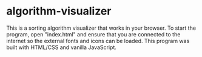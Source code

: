 # algorithm-visualizer

This is a sorting algorithm visualizer that works in your browser. To start the program,
open "index.html" and ensure that you are connected to the internet so the external fonts and icons can be loaded.
This program was built with HTML/CSS and vanilla JavaScript.